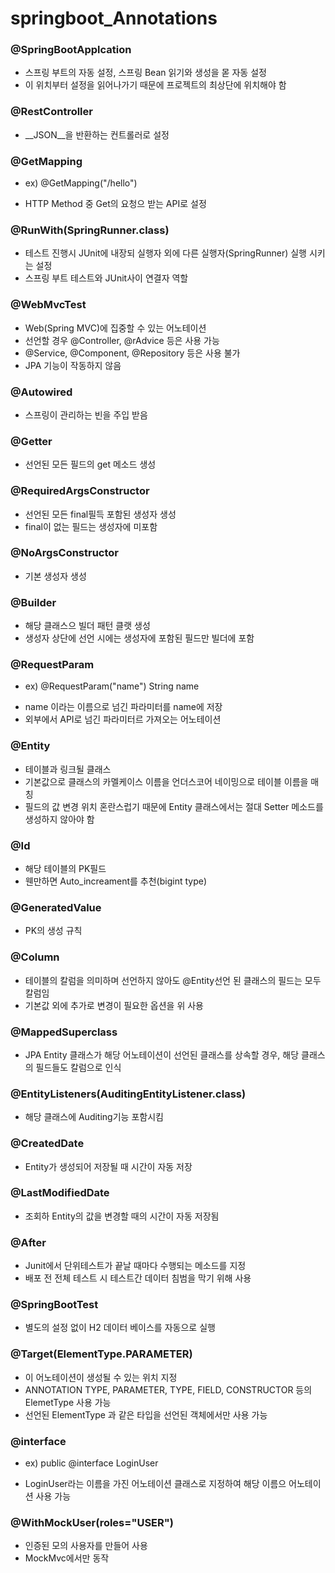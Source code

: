 # springboot_Annotations
### @SpringBootApplcation
 + 스프링 부트의 자동 설정, 스프링 Bean 읽기와 생성을 몯 자동 설정
 + 이 위치부터 설정을 읽어나가기 때문에 프로젝트의 최상단에 위치해야 함

### @RestController
 + __JSON__을 반환하는 컨트롤러로 설정

### @GetMapping
 - ex) @GetMapping("/hello")
 + HTTP Method 중 Get의 요청으 받는 API로 설정

### @RunWith(SpringRunner.class)
 + 테스트 진행시 JUnit에 내장되 실행자 외에 다른 실행자(SpringRunner) 실행 시키는 설정
 + 스프링 부트 테스트와 JUnit사이 연결자 역할

### @WebMvcTest
 + Web(Spring MVC)에 집중할 수 있는 어노테이션
 + 선언할 경우 @Controller, @rAdvice 등은 사용 가능
 + @Service, @Component, @Repository 등은 사용 불가
 + JPA 기능이 작동하지 않음

### @Autowired
 + 스프링이 관리하는 빈을 주입 받음

### @Getter
 + 선언된 모든 필드의 get 메소드 생성

### @RequiredArgsConstructor
 + 선언된 모든 final필득 포함된 생성자 생성
 + final이 없는 필드는 생성자에 미포함

### @NoArgsConstructor
 + 기본 생성자 생성
 
### @Builder
 + 해당 클래스으 빌더 패턴 클랫 생성
 + 생성자 상단에 선언 시에는 생성자에 포함된 필드만 빌더에 포함

### @RequestParam
 - ex) @RequestParam("name") String name 
 + name 이라는 이름으로 넘긴 파라미터를 name에 저장
 + 외부에서 API로 넘긴 파라미터르 가져오는 어노테이션

### @Entity
 + 테이블과 링크될 클래스
 + 기본값으로 클래스의 카멜케이스 이름을 언더스코어 네이밍으로 테이블 이름을 매칭
 + 필드의 값 변경 위치 혼란스럽기 때문에 Entity 클래스에서는 절대 Setter 메소드를 생성하지 않아야 함

### @Id
 + 해당 테이블의 PK필드
 + 웬만하면 Auto_increament를 추천(bigint type)

### @GeneratedValue
 + PK의 생성 규칙

### @Column
 + 테이블의 칼럼을 의미하며 선언하지 않아도 @Entity선언 된 클래스의 필드는 모두 칼럼임
 + 기본값 외에 추가로 변경이 필요한 옵션을 위 사용

### @MappedSuperclass
 + JPA Entity 클래스가 해당 어노테이션이 선언된 클래스를 상속할 경우, 해당 클래스의 필드들도 칼럼으로 인식

### @EntityListeners(AuditingEntityListener.class)
 + 해당 클래스에 Auditing기능 포함시킴

### @CreatedDate
 + Entity가 생성되어 저장될 때 시간이 자동 저장

### @LastModifiedDate
 + 조회하 Entity의 값을 변경할 때의 시간이 자동 저장됨

### @After
 + Junit에서 단위테스트가 끝날 때마다 수행되는 메소드를 지정
 + 배포 전 전체 테스트 시 테스트간 데이터 침범을 막기 위해 사용

### @SpringBootTest
 + 별도의 설정 없이 H2 데이터 베이스를 자동으로 실행

### @Target(ElementType.PARAMETER)
 + 이 어노테이션이 생성될 수 있는 위치 지정
 + ANNOTATION TYPE, PARAMETER, TYPE, FIELD, CONSTRUCTOR 등의 ElemetType 사용 가능
 + 선언된 ElementType 과 같은 타입을 선언된 객체에서만 사용 가능

### @interface
- ex) public @interface LoginUser
+ LoginUser라는 이름을 가진 어노테이션 클래스로 지정하여 해당 이름으 어노테이션 사용 가능

### @WithMockUser(roles="USER")
 - 인증된 모의 사용자를 만들어 사용
 - MockMvc에서만 동작

